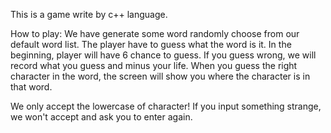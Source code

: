 This is a game write by c++ language. 

How to play:
We have generate some word randomly choose from our default word list. The player have to guess what the word is it.
In the beginning, player will have 6 chance to guess. If you guess wrong, we will record what you guess and minus your life.
When you guess the right character in the word, the screen will show you where the character is in that word. 

We only accept the lowercase of character! If you input something strange, we won't accept and ask you to enter again.

